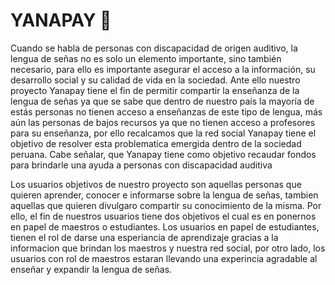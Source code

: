 # YANAPAY 🤘

Cuando se habla de personas con discapacidad de origen auditivo, la lengua de señas no es solo un elemento importante, sino también necesario, para ello es importante asegurar el acceso a la información, su desarrollo social y su calidad de vida en la sociedad. Ante ello nuestro proyecto Yanapay tiene el fin de permitir compartir la enseñanza de la lengua de señas ya que se sabe que dentro de nuestro país la mayoría de estás personas no tienen acceso a enseñanzas de este tipo de lengua, más aún las personas de bajos recursos ya que no tienen acceso a profesores para su enseñanza, por ello recalcamos que la red social Yanapay tiene el objetivo de resolver esta problematica emergida dentro de la sociedad peruana. Cabe señalar, que Yanapay tiene como objetivo recaudar fondos para brindarle una ayuda a personas con discapacidad auditiva

Los usuarios objetivos de nuestro proyecto son aquellas personas que quieren aprender, conocer e informarse sobre la lengua de señas, tambien aquellas que quieren divulgaro compartir su conocimiento de la misma. Por ello, el fin de nuestros usuarios tiene dos objetivos el cual es en ponernos en papel de maestros o estudiantes. Los usuarios en papel de estudiantes, tienen el rol de darse una esperiancia de aprendizaje gracias a la informacion que brindan los maestros y nuestra red social, por otro lado, los usuarios con rol de maestros estaran llevando una experincia agradable al enseñar y expandir la lengua de señas.
